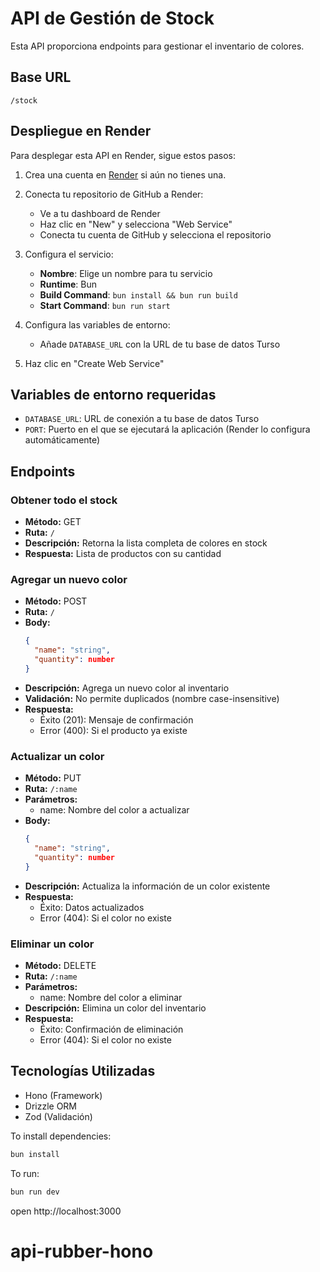 # API de Gestión de Stock

Esta API proporciona endpoints para gestionar el inventario de colores.

## Base URL
`/stock`

## Despliegue en Render

Para desplegar esta API en Render, sigue estos pasos:

1. Crea una cuenta en [Render](https://render.com/) si aún no tienes una.

2. Conecta tu repositorio de GitHub a Render:
   - Ve a tu dashboard de Render
   - Haz clic en "New" y selecciona "Web Service"
   - Conecta tu cuenta de GitHub y selecciona el repositorio

3. Configura el servicio:
   - **Nombre**: Elige un nombre para tu servicio
   - **Runtime**: Bun
   - **Build Command**: `bun install && bun run build`
   - **Start Command**: `bun run start`

4. Configura las variables de entorno:
   - Añade `DATABASE_URL` con la URL de tu base de datos Turso

5. Haz clic en "Create Web Service"

## Variables de entorno requeridas

- `DATABASE_URL`: URL de conexión a tu base de datos Turso
- `PORT`: Puerto en el que se ejecutará la aplicación (Render lo configura automáticamente)

## Endpoints

### Obtener todo el stock
- **Método:** GET
- **Ruta:** `/`
- **Descripción:** Retorna la lista completa de colores en stock
- **Respuesta:** Lista de productos con su cantidad

### Agregar un nuevo color
- **Método:** POST
- **Ruta:** `/`
- **Body:**
  ```json
  {
    "name": "string",
    "quantity": number
  }
  ```
- **Descripción:** Agrega un nuevo color al inventario
- **Validación:** No permite duplicados (nombre case-insensitive)
- **Respuesta:** 
  - Éxito (201): Mensaje de confirmación
  - Error (400): Si el producto ya existe

### Actualizar un color
- **Método:** PUT
- **Ruta:** `/:name`
- **Parámetros:** 
  - name: Nombre del color a actualizar
- **Body:**
  ```json
  {
    "name": "string",
    "quantity": number
  }
  ```
- **Descripción:** Actualiza la información de un color existente
- **Respuesta:**
  - Éxito: Datos actualizados
  - Error (404): Si el color no existe

### Eliminar un color
- **Método:** DELETE
- **Ruta:** `/:name`
- **Parámetros:**
  - name: Nombre del color a eliminar
- **Descripción:** Elimina un color del inventario
- **Respuesta:**
  - Éxito: Confirmación de eliminación
  - Error (404): Si el color no existe

## Tecnologías Utilizadas
- Hono (Framework)
- Drizzle ORM
- Zod (Validación)

To install dependencies:
```sh
bun install
```

To run:
```sh
bun run dev
```

open http://localhost:3000
# api-rubber-hono
